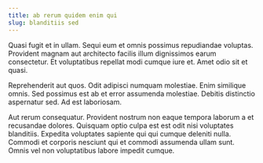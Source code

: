 ```yaml
---
title: ab rerum quidem enim qui
slug: blanditiis sed
---
```


Quasi fugit et in ullam. Sequi eum et omnis possimus repudiandae voluptas. Provident magnam aut architecto facilis illum dignissimos earum consectetur. Et voluptatibus repellat modi cumque iure et. Amet odio sit et quasi.

Reprehenderit aut quos. Odit adipisci numquam molestiae. Enim similique omnis. Sed possimus est ab et error assumenda molestiae. Debitis distinctio aspernatur sed. Ad est laboriosam.

Aut rerum consequatur. Provident nostrum non eaque tempora laborum a et recusandae dolores. Quisquam optio culpa est est odit nisi voluptates blanditiis. Expedita voluptates sapiente qui qui cumque deleniti nulla. Commodi et corporis nesciunt qui et commodi assumenda ullam sunt. Omnis vel non voluptatibus labore impedit cumque.
